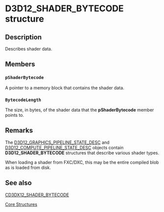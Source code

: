 # D3D12_SHADER_BYTECODE structure

## Description

Describes shader data.

## Members

### `pShaderBytecode`

A pointer to a memory block that contains the shader data.

### `BytecodeLength`

The size, in bytes, of the shader data that the **pShaderBytecode** member points to.

## Remarks

The [D3D12_GRAPHICS_PIPELINE_STATE_DESC](https://learn.microsoft.com/windows/desktop/api/d3d12/ns-d3d12-d3d12_graphics_pipeline_state_desc) and [D3D12_COMPUTE_PIPELINE_STATE_DESC](https://learn.microsoft.com/windows/desktop/api/d3d12/ns-d3d12-d3d12_compute_pipeline_state_desc) objects contain **D3D12_SHADER_BYTECODE** structures that describe various shader types.

When loading a shader from FXC/DXC, this may be the entire compiled blob as is loaded from disk.

## See also

[CD3DX12_SHADER_BYTECODE](https://learn.microsoft.com/windows/desktop/direct3d12/cd3dx12-shader-bytecode)

[Core Structures](https://learn.microsoft.com/windows/desktop/direct3d12/direct3d-12-structures)